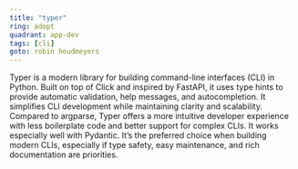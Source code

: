 ```yaml
---
title: "typer"
ring: adopt
quadrant: app-dev
tags: [cli]
goto: robin houdmeyers
---
```


Typer is a modern library for building command-line interfaces (CLI) in Python. Built on top of Click and inspired by FastAPI, it uses type hints to provide automatic validation, help messages, and autocompletion. It simplifies CLI development while maintaining clarity and scalability. Compared to argparse, Typer offers a more intuitive developer experience with less boilerplate code and better support for complex CLIs. It works especially well with Pydantic. It’s the preferred choice when building modern CLIs, especially if type safety, easy maintenance, and rich documentation are priorities.
